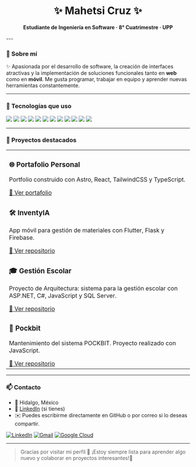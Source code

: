 <h1 align="center">✨ Mahetsi Cruz ✨</h1>

<p align="center">
  <strong>Estudiante de Ingeniería en Software · 8° Cuatrimestre · UPP</strong>
</p>
---

### 🚀 Sobre mí

✨ Apasionada por el desarrollo de software, la creación de interfaces atractivas y la implementación de soluciones funcionales tanto en <strong>web</strong> como en <strong>móvil</strong>. Me gusta programar, trabajar en equipo y aprender nuevas herramientas constantemente.

---

### 🧰 Tecnologías que uso

<p>
  <img src="https://img.shields.io/badge/C%23-239120?style=for-the-badge&logo=csharp&logoColor=white" />
  <img src="https://img.shields.io/badge/Visual%20Basic-512BD4?style=for-the-badge&logo=.net&logoColor=white" />
  <img src="https://img.shields.io/badge/Python-3776AB?style=for-the-badge&logo=python&logoColor=white" />
  <img src="https://img.shields.io/badge/JavaScript-F7DF1E?style=for-the-badge&logo=javascript&logoColor=black" />
  <img src="https://img.shields.io/badge/HTML-E34F26?style=for-the-badge&logo=html5&logoColor=white" />
  <img src="https://img.shields.io/badge/CSS-1572B6?style=for-the-badge&logo=css3&logoColor=white" />
  <img src="https://img.shields.io/badge/ASP.NET-512BD4?style=for-the-badge&logo=.net&logoColor=white" />
  <img src="https://img.shields.io/badge/Flutter-02569B?style=for-the-badge&logo=flutter&logoColor=white" />
  <img src="https://img.shields.io/badge/Firebase-FFCA28?style=for-the-badge&logo=firebase&logoColor=black" />
  <img src="https://img.shields.io/badge/MongoDB-47A248?style=for-the-badge&logo=mongodb&logoColor=white" />
  <img src="https://img.shields.io/badge/SQL%20Server-CC2927?style=for-the-badge&logo=microsoftsqlserver&logoColor=white" />
  <img src="https://img.shields.io/badge/GitHub-181717?style=for-the-badge&logo=github&logoColor=white" />
</p>

---

### 📌 Proyectos destacados

<table>
  <tr>
    <td>
      <h3>🌐 Portafolio Personal</h3>
      <p>Portfolio construido con Astro, React, TailwindCSS y TypeScript.</p>
      <a href="https://github.com/Maheetsy/maheetsy.github.io">
        🔗 Ver portafolio
      </a>
    </td>
  </tr>
  <tr>
    <td>
      <h3>🛠 InventyIA</h3>
      <p>App móvil para gestión de materiales con Flutter, Flask y Firebase.</p>
      <a href="https://github.com/Maheetsy/inventyia">
        🔗 Ver repositorio
      </a>
    </td>
  </tr>
  <tr>
    <td>
      <h3>🎓 Gestión Escolar</h3>
      <p>Proyecto de Arquitectura: sistema para la gestión escolar con ASP.NET, C#, JavaScript y SQL Server.</p>
      <a href="https://github.com/Maheetsy/GestionEscolar">
        🔗 Ver repositorio
      </a>
    </td>
  </tr>
  <tr>
    <td>
      <h3>🧾 Pockbit</h3>
      <p>Mantenimiento del sistema POCKBIT. Proyecto realizado con JavaScript.</p>
      <a href="https://github.com/Maheetsy/POCKBIT3">
        🔗 Ver repositorio
      </a>
    </td>
  </tr>
</table>

---

### 📫 Contacto

- 📍 Hidalgo, México
- 💌 [LinkedIn](https://www.linkedin.com/in/tuusuario) (si tienes)
- ✉️ Puedes escribirme directamente en GitHub o por correo si lo deseas compartir.

[![LinkedIn](https://img.shields.io/badge/-LinkedIn-0A66C2?style=flat&logo=linkedin&logoColor=white)](https://www.linkedin.com/in/mahetsi/)
[![Gmail](https://img.shields.io/badge/-Gmail-D14836?style=flat&logo=gmail&logoColor=white)](mailto:maheetsy@gmail.com)
[![Google Cloud](https://img.shields.io/badge/-Google_Cloud-4285F4?style=flat&logo=googlecloud&logoColor=white)](https://developers.google.com/profile/u/118365254703903760899)

---

> Gracias por visitar mi perfil 🥰 ¡Estoy siempre lista para aprender algo nuevo y colaborar en proyectos interesantes!🩵

